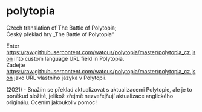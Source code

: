 # polytopia

Czech translation of The Battle of Polytopia;  
Český překlad hry „The Battle of Polytopia“

Enter <https://raw.githubusercontent.com/watous/polytopia/master/polytopia_cz.json> into custom language URL field in Polytopia.  
Zadejte <https://raw.githubusercontent.com/watous/polytopia/master/polytopia_cz.json> jako URL vlastního jazyka v Polytopii.

(2021) - Snažím se překlad aktualizovat s aktualizacemi Polytopie, ale je to poněkud složité, jelikož zřejmě nezveřejňují aktualizace anglického originálu. Ocením jakoukoliv pomoc!
